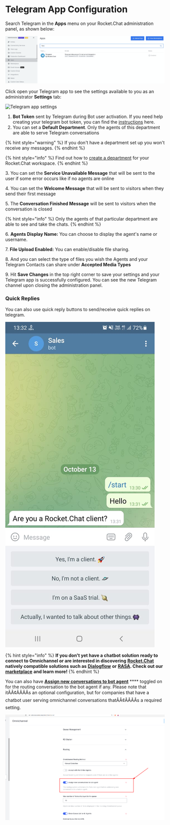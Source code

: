# Telegram App Configuration

Search Telegram in the **Apps** menu on your Rocket.Chat administration panel, as shown below:

![Telegram in the Apps menu ](<../../../../../.gitbook/assets/image (505) (1).png>)

Click open your Telegram app to see the settings available to you as an administrator **Settings** tab:

![Telegram app settings](../../../../../.gitbook/assets/2022-02-01\_16-04-42.png)

1. **Bot Token** sent by Telegram during Bot user activation. If you need help creating your telegram bot token, you can find the [instructions](https://docs.rocket.chat/guides/app-guides/omnichannel-apps/telegram-app/telegram-app-configuration/generate-your-telegram-bot-token) here.
2. You can set a **Default Department**. Only the agents of this department are able to serve Telegram conversations

{% hint style="warning" %}
If you don't have a department set up you won't receive any messages.
{% endhint %}

{% hint style="info" %}
Find out how to [create a department](https://docs.rocket.chat/guides/omnichannel/departments) for your Rocket.Chat workspace.
{% endhint %}

3\. You can set the **Service Unavailable Message** that will be sent to the user if some error occurs like if no agents are online

4\. You can set the **Welcome Message** that will be sent to visitors when they send their first message

5\. The **Conversation Finished Message** will be sent to visitors when the conversation is closed

{% hint style="info" %}
Only the agents of that particular department are able to see and take the chats.
{% endhint %}

6\. **Agents Display Name:** You can choose to display the agent's name or username.

7\. **File Upload Enabled:** You can enable/disable file sharing.

8\. And you can select the type of files you wish the Agents and your Telegram Contacts can share under **Accepted Media Types**

9\. Hit **Save Changes** in the top right corner to save your settings and your Telegram app is successfully configured. You can see the new Telegram channel upon closing the administration panel.

### Quick Replies

You can also use quick reply buttons to send/receive quick replies on telegram.

![Quick repiles](<../../../../../.gitbook/assets/telegram quick replies .png>)

{% hint style="info" %}
**If you don't yet have a chatbot solution ready to connect to Omnichannel or are interested in discovering** [**Rocket.Chat**](http://rocket.chat) **natively compatible solutions such as** [**Dialogflow**](https://docs.rocket.chat/guides/app-guides/omnichannel-apps/dialogflow-app) **or** [**RASA**](https://docs.rocket.chat/guides/app-guides/omnichannel-apps/rasa-app)**. Check out our** [**marketplace**](https://rocket.chat/marketplace) **and learn more!**
{% endhint %}

You can also have [**Assign new conversations to bot agent**](https://docs.rocket.chat/guides/administration/settings/omnichannel-admins-guide#routing) \*\*\*\* toggled on for the routing conversation to the bot agent if any. Please note that itÃÂ¢ÃÂÃÂs an optional configuration, but for companies that have a chatbot user serving omnichannel conversations thatÃÂ¢ÃÂÃÂs a required setting.

![Telegram routing to bot agent](<../../../../../.gitbook/assets/bot agent .png>)

